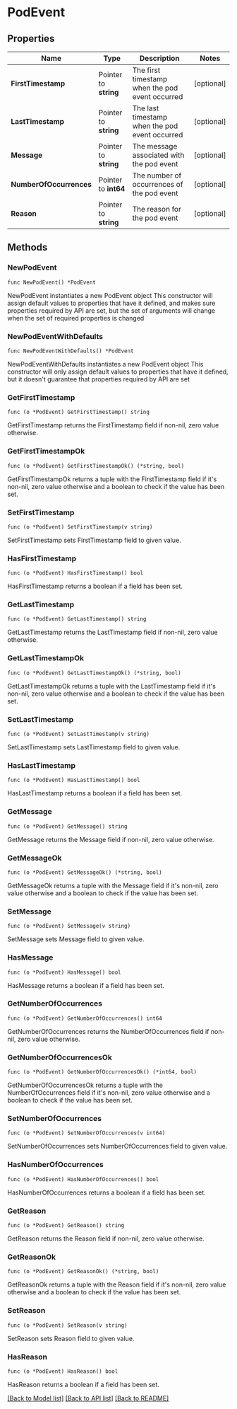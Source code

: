 # PodEvent

## Properties

Name | Type | Description | Notes
------------ | ------------- | ------------- | -------------
**FirstTimestamp** | Pointer to **string** | The first timestamp when the pod event occurred | [optional] 
**LastTimestamp** | Pointer to **string** | The last timestamp when the pod event occurred | [optional] 
**Message** | Pointer to **string** | The message associated with the pod event | [optional] 
**NumberOfOccurrences** | Pointer to **int64** | The number of occurrences of the pod event | [optional] 
**Reason** | Pointer to **string** | The reason for the pod event | [optional] 

## Methods

### NewPodEvent

`func NewPodEvent() *PodEvent`

NewPodEvent instantiates a new PodEvent object
This constructor will assign default values to properties that have it defined,
and makes sure properties required by API are set, but the set of arguments
will change when the set of required properties is changed

### NewPodEventWithDefaults

`func NewPodEventWithDefaults() *PodEvent`

NewPodEventWithDefaults instantiates a new PodEvent object
This constructor will only assign default values to properties that have it defined,
but it doesn't guarantee that properties required by API are set

### GetFirstTimestamp

`func (o *PodEvent) GetFirstTimestamp() string`

GetFirstTimestamp returns the FirstTimestamp field if non-nil, zero value otherwise.

### GetFirstTimestampOk

`func (o *PodEvent) GetFirstTimestampOk() (*string, bool)`

GetFirstTimestampOk returns a tuple with the FirstTimestamp field if it's non-nil, zero value otherwise
and a boolean to check if the value has been set.

### SetFirstTimestamp

`func (o *PodEvent) SetFirstTimestamp(v string)`

SetFirstTimestamp sets FirstTimestamp field to given value.

### HasFirstTimestamp

`func (o *PodEvent) HasFirstTimestamp() bool`

HasFirstTimestamp returns a boolean if a field has been set.

### GetLastTimestamp

`func (o *PodEvent) GetLastTimestamp() string`

GetLastTimestamp returns the LastTimestamp field if non-nil, zero value otherwise.

### GetLastTimestampOk

`func (o *PodEvent) GetLastTimestampOk() (*string, bool)`

GetLastTimestampOk returns a tuple with the LastTimestamp field if it's non-nil, zero value otherwise
and a boolean to check if the value has been set.

### SetLastTimestamp

`func (o *PodEvent) SetLastTimestamp(v string)`

SetLastTimestamp sets LastTimestamp field to given value.

### HasLastTimestamp

`func (o *PodEvent) HasLastTimestamp() bool`

HasLastTimestamp returns a boolean if a field has been set.

### GetMessage

`func (o *PodEvent) GetMessage() string`

GetMessage returns the Message field if non-nil, zero value otherwise.

### GetMessageOk

`func (o *PodEvent) GetMessageOk() (*string, bool)`

GetMessageOk returns a tuple with the Message field if it's non-nil, zero value otherwise
and a boolean to check if the value has been set.

### SetMessage

`func (o *PodEvent) SetMessage(v string)`

SetMessage sets Message field to given value.

### HasMessage

`func (o *PodEvent) HasMessage() bool`

HasMessage returns a boolean if a field has been set.

### GetNumberOfOccurrences

`func (o *PodEvent) GetNumberOfOccurrences() int64`

GetNumberOfOccurrences returns the NumberOfOccurrences field if non-nil, zero value otherwise.

### GetNumberOfOccurrencesOk

`func (o *PodEvent) GetNumberOfOccurrencesOk() (*int64, bool)`

GetNumberOfOccurrencesOk returns a tuple with the NumberOfOccurrences field if it's non-nil, zero value otherwise
and a boolean to check if the value has been set.

### SetNumberOfOccurrences

`func (o *PodEvent) SetNumberOfOccurrences(v int64)`

SetNumberOfOccurrences sets NumberOfOccurrences field to given value.

### HasNumberOfOccurrences

`func (o *PodEvent) HasNumberOfOccurrences() bool`

HasNumberOfOccurrences returns a boolean if a field has been set.

### GetReason

`func (o *PodEvent) GetReason() string`

GetReason returns the Reason field if non-nil, zero value otherwise.

### GetReasonOk

`func (o *PodEvent) GetReasonOk() (*string, bool)`

GetReasonOk returns a tuple with the Reason field if it's non-nil, zero value otherwise
and a boolean to check if the value has been set.

### SetReason

`func (o *PodEvent) SetReason(v string)`

SetReason sets Reason field to given value.

### HasReason

`func (o *PodEvent) HasReason() bool`

HasReason returns a boolean if a field has been set.


[[Back to Model list]](../README.md#documentation-for-models) [[Back to API list]](../README.md#documentation-for-api-endpoints) [[Back to README]](../README.md)


